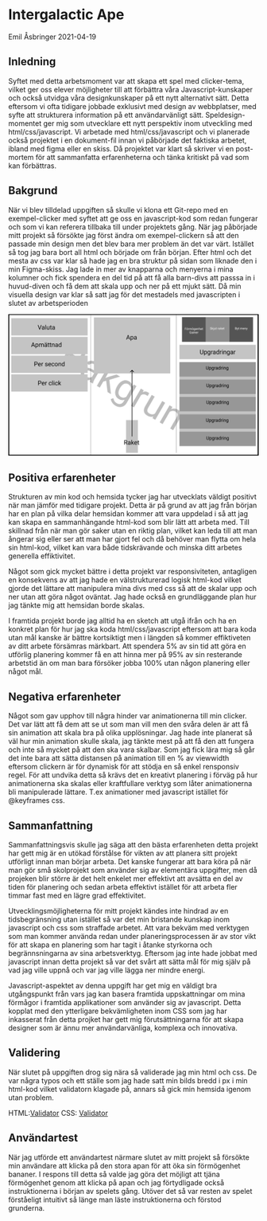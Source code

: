 <h1>Intergalactic Ape</h1>
Emil Åsbringer 2021-04-19

<h2>Inledning</h2>
Syftet med detta arbetsmoment var att skapa ett spel med clicker-tema, vilket ger oss elever möjligheter till att förbättra våra Javascript-kunskaper och också utvidga våra designkunskaper på ett nytt alternativt sätt. Detta eftersom vi ofta tidigare jobbade exklusivt med design av webbplatser, med syfte att strukturera information på ett användarvänligt sätt. Speldesign-momentet ger mig som utvecklare ett nytt perspektiv inom utveckling med html/css/javascript. Vi arbetade med html/css/javascript och vi planerade också projektet i en dokument-fil innan vi påbörjade det faktiska arbetet, ibland med figma eller en skiss. Då projektet var klart så skriver vi en post-mortem för att sammanfatta erfarenheterna och tänka kritiskt på vad som kan förbättras. 

<h2>Bakgrund</h2>
När vi blev tilldelad uppgiften så skulle vi klona ett Git-repo med en exempel-clicker med syftet att ge oss en javascript-kod som redan fungerar och som vi kan referera tillbaka till under projektets gång. När jag påbörjade mitt projekt så försökte jag först ändra om exempel-clickern så att den passade min design men det blev bara mer problem än det var värt. Istället så tog jag bara bort all html och började om från början. Efter html och det mesta av css var klar så hade jag en bra struktur på sidan som liknade den i min Figma-skiss. Jag lade in mer av knapparna och menyerna i mina kolumner och fick spendera en del tid på att få alla barn-divs att passsa in i huvud-diven och få dem att skala upp och ner på ett mjukt sätt. Då min visuella design var klar så satt jag för det mestadels med javascripten i slutet av arbetsperioden

![GitHub Logo](guden.png)

<h2>Positiva erfarenheter</h2>
Strukturen av min kod och hemsida tycker jag har utvecklats väldigt positivt när man jämför med tidigare projekt. Detta är på grund av att jag från början har en plan på vilka delar hemsidan kommer att vara uppdelad i så att jag kan skapa en sammanhängande html-kod som blir lätt att arbeta med. Till skillnad från när man gör saker utan en riktig plan, vilket kan leda till att man ångerar sig eller ser att man har gjort fel och då behöver man flytta om hela sin html-kod, vilket kan vara både tidskrävande och minska ditt arbetes generella effiktivitet.

Något som gick mycket bättre i detta projekt var responsiviteten, antagligen en konsekvens av att jag hade en välstrukturerad logisk html-kod vilket gjorde det lättare att manipulera mina divs med css så att de skalar upp och ner utan att göra något oväntat. Jag hade också en grundläggande plan hur jag tänkte mig att hemsidan borde skalas.

I framtida projekt borde jag alltid ha en sketch att utgå ifrån och ha en konkret plan för hur jag ska koda html/css/javascript eftersom att bara koda utan mål kanske är bättre kortsiktigt men i längden så kommer effiktiveten av ditt arbete försämras märkbart. Att spendera 5% av sin tid att göra en utförlig planering kommer få en att hinna mer på 95% av sin resterande arbetstid än om man bara försöker jobba 100% utan någon planering eller något mål.


<h2>Negativa erfarenheter</h2>
Något som gav upphov till några hinder var animationerna till min clicker. Det var lätt att få dem att se ut som man vill men den svåra delen är att få sin animation att skala bra på olika upplösningar. Jag hade inte planerat så väl hur min animation skulle skala, jag tänkte mest på att få den att fungera och inte så mycket på att den ska vara skalbar. Som jag fick lära mig så går det inte bara att sätta distansen på animation till en % av viewwidth eftersom clickern är för dynamisk för att stödja en så enkel rensponsiv regel. För att undvika detta så krävs det en kreativt planering i förväg på hur animationerna ska skalas eller kraftfullare verktyg som låter animationerna bli manipulerade lättare. T.ex animationer med javascript istället för @keyframes css. 


<h2>Sammanfattning</h2>
Sammanfattningsvis skulle jag säga att den bästa erfarenheten detta projekt har gett mig är en utökad förstålse för vikten av att planera sitt projekt utförligt innan man börjar arbeta. Det kanske fungerar att bara köra på när man gör små skolprojekt som använder sig av elementära uppgifter, men då projeken blir större är det helt enkelet mer effektivt att avsätta en del av tiden för planering och sedan arbeta effektivt istället för att arbeta fler timmar fast med en lägre grad effektivitet. 

Utvecklingsmöjligheterna för mitt projekt kändes inte hindrad av en tidsbegränsning utan istället så var det min bristande kunskap inom javascript och css som straffade arbetet. Att vara bekväm med verktygen som man kommer använda redan under planeringsprocessen är av stor vikt för att skapa en planering som har tagit i åtanke styrkorna och begrännsningarna av sina arbetsverktyg. Eftersom jag inte hade jobbat med javascript innan detta projekt så var det svårt att sätta mål för mig själv på vad jag ville uppnå och var jag ville lägga ner mindre energi.

Javascript-aspektet av denna uppgift har get mig en väldigt bra utgångspunkt från vars jag kan basera framtida uppskattningar om mina förmågor i framtida applikationer som använder sig av javascript. Detta kopplat med den ytterligare bekvämligheten inom CSS som jag har inkasserat från detta projket har gett mig förutsättningarna för att skapa designer som är ännu mer användarvänliga, komplexa och innovativa.
 
<h2>Validering</h2> 
När slutet på uppgiften drog sig nära så validerade jag min html och css. De var några typos och ett ställe som jag hade satt min bilds bredd i px i min html-kod vilket validatorn klagade på, annars så gick min hemsida igenom utan problem.

HTML:[Validator](shorturl.at/hrAMS)
CSS: [Validator](shorturl.at/inB16)



<h2>Användartest</h2>
När jag utförde ett användartest närmare slutet av mitt projekt så försökte min användare att klicka på den stora apan för att öka sin förmögenhet bananer. I respons till detta så valde jag göra det möjligt att tjäna förmögenhet genom att klicka på apan och jag förtydligade också instruktionerna i början av spelets gång. Utöver det så var resten av spelet förståeligt intuitivt så länge man läste instruktionerna och förstod grunderna. 
